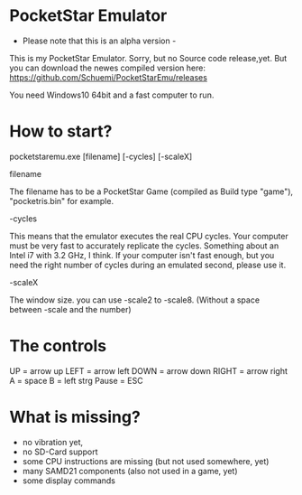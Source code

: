 # PocketStar Emulator

- Please note that this is an alpha version - 

This is my PocketStar Emulator. Sorry, but no Source code release,yet. But you can download the newes compiled version here: https://github.com/Schuemi/PocketStarEmu/releases

You need Windows10 64bit and a fast computer to run.

# How to start?

pocketstaremu.exe [filename] [-cycles] [-scaleX]

filename 

  The filename has to be a PocketStar Game (compiled as Build type "game"),  "pocketris.bin" for example.
  
-cycles

  This means that the emulator executes the real CPU cycles. Your computer must be very fast to accurately replicate the cycles. Something about an Intel i7 with 3.2 GHz, I think. If your computer isn't fast enough, but you need the right number of cycles during an emulated second, please use it. 
  
 -scaleX
 
  The window size. you can use -scale2 to -scale8. (Without a space between -scale and the number)
  
  # The controls
  UP = arrow up
  LEFT = arrow left
  DOWN = arrow down
  RIGHT = arrow right
  A = space
  B = left strg
  Pause = ESC
  
  
  # What is missing?
  - no vibration yet,
  - no SD-Card support
  - some CPU instructions are missing (but not used somewhere, yet)
  - many SAMD21 components (also not used in a game, yet)
  - some display commands
  
  
  
